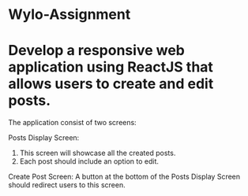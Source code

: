 # Wylo-Assignment

# Develop a responsive web application using ReactJS  that allows users to create and edit posts.

The application consist of two screens:

Posts Display Screen:
1) This screen will showcase all the created posts.
2) Each post should include an option to edit.

Create Post Screen:
A button at the bottom of the Posts Display Screen should redirect users to this screen.
